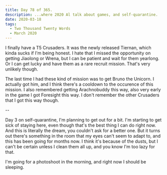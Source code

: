 ```yaml
---
title: Day 78 of 365.
description: ...where 2020 Al talk about games, and self-quarantine.
date: 2020-03-18
tags:
  - Two Thousand Twenty Words
  - March 2020
---
```


I finally have a T5 Crusaders. It was the newly released Tiernan, which kinda sucks if I'm being honest. I hate that I missed the opportunity on getting Jiaolong or Wrena, but I can be patient and wait for them yearlong. Or I can get lucky and have them as a rare recruit mission. That's very unlikely though.

The last time I had these kind of mission was to get Bruno the Unicorn. I actually got him, and I think there's a cooldown to the occurence of this mission. I also remembered getting Arachnobuddy this way, also very early in the game I got Foresight this way. I don't remember the other Crusaders that I got this way though.

--

Day 3 on self-quarantine, I'm planning to get out for a bit. I'm starting to get sick of staying here, even though that's the best thing I can do right now. And this is literally the dream, you couldn't ask for a better one. But it turns out there's something in the room that my eyes can't seem to adapt to, and this has been going for months now. I think it's because of the dusts, but I can't be certain unless I clean them all up, and you know I'm too lazy for that.

I'm going for a photoshoot in the morning, and right now I should be sleeping.